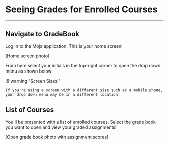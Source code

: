 # Seeing Grades for Enrolled Courses

---

## Navigate to GradeBook

Log in to the Moja application. 
This is your home screen!

[Home screen photo]

From here select your initials in the top-right corner to open the drop down menu as shown below


!!! warning "Screen Sizes!"

    If you're using a screen with a different size such as a mobile phone, your drop down menu may be in a different location!

## List of Courses

You'll be presented with a list of enrolled courses. Select the grade book you want to open and view your graded assignments!

[Open grade book photo with assignment scores]